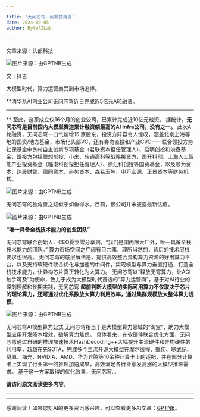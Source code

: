```yaml
---

title: '无问芯穹，问鼎独角兽'
date: 2024-09-05
author: ByteAILab

---
```


文章来源：头部科技

![图片来源：由GPTNB生成](http://www.jesonc.com/upload/3B33CB85B496C0CB6FBA4C2BD79320AD/1725329488808/FhLouWVD-b-Ff3bg88ykmtDus4rW.png)

文丨择吉

大模型时代，算力运营商受到市场追捧。

**清华系AI创业公司无问芯穹近日完成近5亿元A轮融资。

---
**
至此，这家成立仅16个月的创业公司，已累计完成近10亿元融资。
据统计，**无问芯穹是目前国内大模型赛道累计融资额最高的AI Infra公司，没有之一。**
此次A 轮融资，无问芯穹一口气新增15 家股东，投资方阵容令人惊叹，涵盖北京上海等地的国资/地方基金，市场化头部VC，还有券商直投和产业CVC——联合领投方为社保基金中关村自主创新专项基金（君联资本担任管理人）、启明创投和洪泰基金，跟投方包括联想创投、小米、软通高科等战略投资方，国开科创、上海人工智能产业投资基金（临港科创投担任管理人）、徐汇科创投等国资基金，以及顺为资本、达晨财智、德同资本、尚势资本、森若玉坤、申万宏源、正景资本等财务机构。

![图片来源：由GPTNB生成](http://www.jesonc.com/FgUfpniyEFf686ziT_tmw7h8OOoX)

无问芯穹的独角兽之路似乎如鱼得水。目前，该公司并未披露最新估值。

![图片来源：由GPTNB生成](http://www.jesonc.com/Fq3KLlPIeBkMvu2SIxDmFO5Jjy7H)

**“唯一具备全栈技术能力的创业团队”**

无问芯穹联合创始人、CEO夏立雪分享到，“我们是国内除大厂外，唯一具备全栈技术能力的团队。”
算力市场空间之广阔有目共睹，理所当然的，背后的技术层栈要求也很高。
无问芯穹的底层解法是，提供高效整合异构算力资源的好用算力平台，以及支持软硬件联合优化与加速的中间件，实现模型与算力垂直打通，打造全栈技术能力，让异构芯片真正转化为大算力。
无问芯穹以“释放无穹算力，让AGI触手可及”为使命，致力于成为大模型时代首选的“算力运营商”，基于对AI行业的深刻理解和长期实践，无问芯穹 **超前判断大模型的实际可用算力不仅取决于芯片的理论算力，还可通过优化系数放大算力利用效率，通过集群规模放大整体算力规模**。

![图片来源：由GPTNB生成](http://www.jesonc.com/Fur4sGOZnozDcQ-PyLTWqJXzyX1X)

无问芯穹AI模型算力公式
无问芯穹相当于是大模型算力领域的“淘宝”，助力大模型应用开发降本增效，破解算力焦虑。
具体看来，在软硬件联合优化方面，无问芯穹通过自研的推理加速技术FlashDecoding++大幅提升主流硬件和异构硬件的利用率，超越在先SOTA，完成多个主流开源大模型在摩尔线程、壁仞、寒武纪、燧原、海光、NVIDIA、AMD、华为昇腾等10余种计算卡上的适配，并在部分计算卡上实现了行业第一的推理加速成果，高效满足各行业愈发高涨的大模型推理需求。
基于这一方案取得的优化效果，无问芯穹...

**请访问原文阅读更多内容。**

---
---
感谢阅读！如果您对AI的更多资讯感兴趣，可以查看更多AI文章：[GPTNB](https://gptnb.com)。